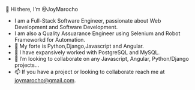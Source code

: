 👋 Hi there, I’m @JoyMarocho
- I am a Full-Stack Software Engineer, passionate about Web Development and Software Development.
- I am also a Quality Assuarance Engineer using Selenium and Robot Frameworkd for Automation. 
- 👀 My forte is Python,Django,Javascript and Angular.
- 🌱 I have expansively worked with PostgreSQL and MySQL.
- 💞️ I’m looking to collaborate on any Javascript, Angular, Python/Django projects...
- 📫 If you have a project or looking to collaborate reach me at joymarocho@gmail.com.



<!---
JoyMarocho/JoyMarocho is a ✨ special ✨ repository because its `README.md` (this file) appears on your GitHub profile.
You can click the Preview link to take a look at your changes.
--->
